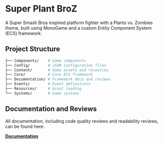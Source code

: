 # Super Plant BroZ

A Super Smash Bros inspired platform fighter with a Plants vs. Zombies theme, built using MonoGame and a custom Entity Component System (ECS) framework.

## Project Structure

```bash
├── Components/    # Game components
├── Config/        # JSON configuration files
├── Content/       # Game assets and resources
├── Core/          # Core ECS framework
├── Documentation/ # Framework docs and reviews
├── Events/        # Event definitions
├── Resources/     # Asset loading
└── Systems/       # Game systems
```

## Documentation and Reviews

All documentation, including code quality reviews and readability reviews, can be found here:

[**Documentation**](Documentation/README.md)

